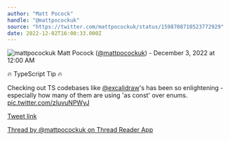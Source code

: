 ```yaml
---
author: "Matt Pocock"
handle: "@mattpocockuk"
source: "https://twitter.com/mattpocockuk/status/1598708710523772929"
date: 2022-12-02T16:00:33.000Z
---
```


![mattpocockuk](https://pbs.twimg.com/profile_images/1597707219176497153/MTGb1VXu_normal.png)
Matt Pocock ([@mattpocockuk](https://twitter.com/mattpocockuk)) - December 3, 2022 at 12:00 AM

🔥 TypeScript Tip 🔥

Checking out TS codebases like [@excalidraw](https://twitter.com/excalidraw)'s has been so enlightening - especially how many of them are using 'as const' over enums. [pic.twitter.com/zIuvuNPWyJ](https://twitter.com/mattpocockuk/status/1598708710523772929/video/1)

[Tweet link](https://twitter.com/mattpocockuk/status/1598708710523772929)

[Thread by @mattpocockuk on Thread Reader App](https://threadreaderapp.com/thread/1598708710523772929.html)
